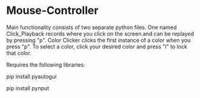 # Mouse-Controller
 
Main functionality consists of two separate python files.
One named Click_Playback records where you click on the screen and can be replayed by pressing "p".
Color Clicker clicks the first instance of a color when you press "p". To select a color, click your desired color and press "l" to lock that color. <br>

Requires the following libraries:

pip install pyautogui

pip install pynput
